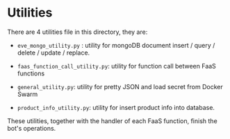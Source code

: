 # Utilities

There are 4 utilities file in this directory, they are:

- `eve_mongo_utility.py` : utility for mongoDB document insert / query / delete / update / replace.

- `faas_function_call_utility.py`: utility for function call between FaaS functions

- `general_utility.py`: utility for pretty JSON and load secret from Docker Swarm

- `product_info_utility.py`: utility for insert product info into database.

These utilities, together with the handler of each FaaS function, finish the bot's operations.



  